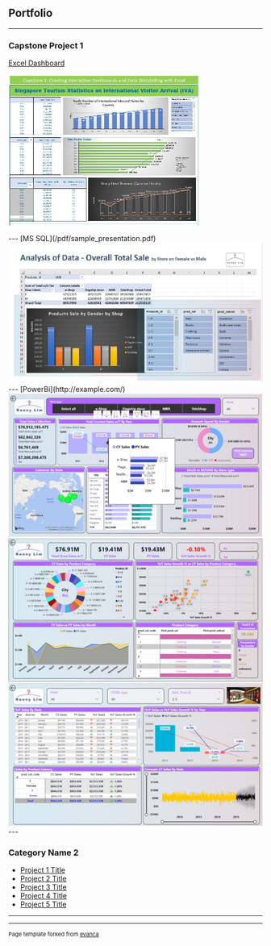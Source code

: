 ## Portfolio

---

### Capstone Project 1 

[Excel Dashboard](/sample_page)
<p><img src="/images/cp1_excel_1.jpg?raw=true"/></P>
---
[MS SQL](/pdf/sample_presentation.pdf)
<img src="images/cp2_sql_p1.jpg?raw=true"/>
---
[PowerBi](http://example.com/)
<img src="images/cp3_powerbi_p1.jpg?raw=true"/>
<img src="images/cp3_powerbi_p2.jpg?raw=true"/>
<img src="images/cp3_powerbi_p3.jpg?raw=true"/>
---

### Category Name 2

- [Project 1 Title](http://example.com/)
- [Project 2 Title](http://example.com/)
- [Project 3 Title](http://example.com/)
- [Project 4 Title](http://example.com/)
- [Project 5 Title](http://example.com/)

---




---
<p style="font-size:11px">Page template forked from <a href="https://github.com/evanca/quick-portfolio">evanca</a></p>
<!-- Remove above link if you don't want to attibute -->
